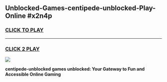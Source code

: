 
## Unblocked-Games-centipede-unblocked-Play-Online #x2n4p
<h3>
<a href="https://news.freeplayer.one?title=centipede-unblocked&ref=3">CLICK TO PLAY</a></h3>
<hr>

<h3>
<a href="https://news.freeplayer.one?title=centipede-unblocked&ref=3">CLICK 2 PLAY</a>
  
</h3>

<a href="https://news.freeplayer.one?title=centipede-unblocked&ref=3"><img src="https://clearcache.store/games.png"></a>


**centipede-unblocked games unblocked: Your Gateway to Fun and Accessible Online Gaming**
